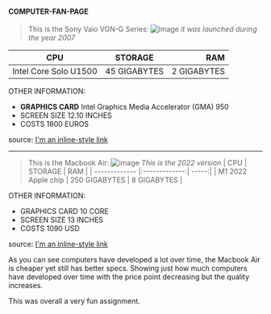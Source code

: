 #### COMPUTER-FAN-PAGE

>This is the Sony Vaio VGN-G Series:
![image](https://github.com/Kiyanyaghnam/COMPUTER-FAN-PAGE/assets/156230852/b7bcb5c5-de36-4e7d-a6d4-3af0bd3b3d52)
*it was launched during the year 2007*

| CPU       | STORAGE           | RAM |
| ------------- |:-------------:| -----:|
|  Intel Core Solo U1500      | 45 GIGABYTES | 2 GIGABYTES |

OTHER INFORMATION:
- **GRAPHICS CARD** Intel Graphics Media Accelerator (GMA) 950
- SCREEN SIZE 12.10 INCHES
- COSTS 1800 EUROS 

source: [I'm an inline-style link](https://www.notebookcheck.net/Sony-Vaio-VGN-G-Series.10629.0.html)

*** 

>This is the Macbook Air:
![image](https://github.com/Kiyanyaghnam/COMPUTER-FAN-PAGE/assets/156230852/cde3e2a5-df0b-4bbd-867d-b1283a24a6f0)
*This is the 2022 version* 
| CPU       | STORAGE           | RAM |
| ------------- |:-------------:| -----:|
|  M1 2022 Apple chip     | 250 GIGABYTES | 8 GIGABYTES |

OTHER INFORMATION:
- GRAPHICS CARD 10 CORE
- SCREEN SIZE 13 INCHES
- COSTS 1090 USD

source: [I'm an inline-style link](https://www.apple.com/shop/buy-mac/macbook-air)

As you can see computers have developed a lot over time, the Macbook Air is cheaper yet still has better specs. Showing just how much computers have developed over time with the price point decreasing but the quality increases. 


This was overall a very fun assignment.

